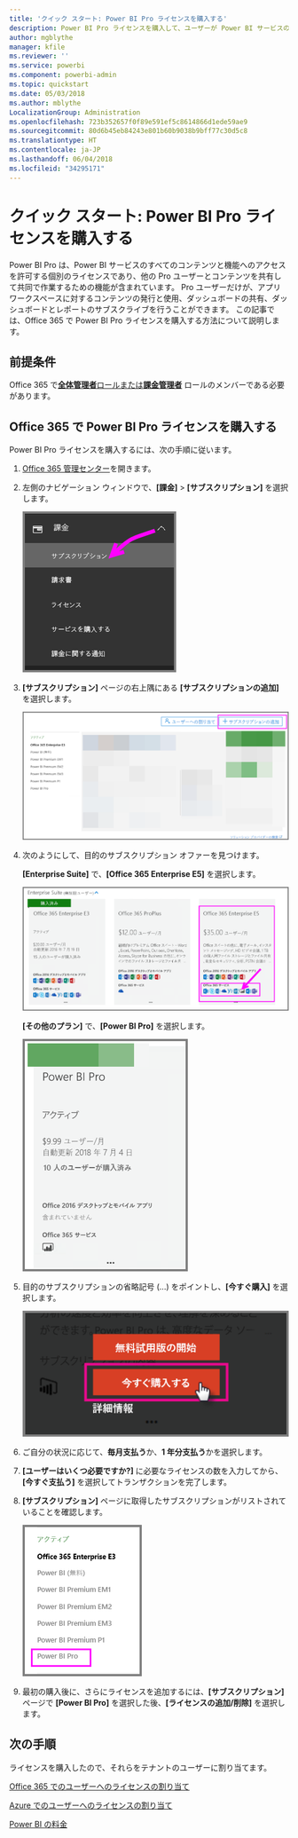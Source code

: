 ```yaml
---
title: 'クイック スタート: Power BI Pro ライセンスを購入する'
description: Power BI Pro ライセンスを購入して、ユーザーが Power BI サービスのすべてのコンテンツと機能にアクセスできるようにする方法を説明します。
author: mgblythe
manager: kfile
ms.reviewer: ''
ms.service: powerbi
ms.component: powerbi-admin
ms.topic: quickstart
ms.date: 05/03/2018
ms.author: mblythe
LocalizationGroup: Administration
ms.openlocfilehash: 723b352657f0f89e591ef5c8614866d1ede59ae9
ms.sourcegitcommit: 80d6b45eb84243e801b60b9038b9bff77c30d5c8
ms.translationtype: HT
ms.contentlocale: ja-JP
ms.lasthandoff: 06/04/2018
ms.locfileid: "34295171"
---
```

# <a name="quickstart-purchase-power-bi-pro-licenses"></a>クイック スタート: Power BI Pro ライセンスを購入する

Power BI Pro は、Power BI サービスのすべてのコンテンツと機能へのアクセスを許可する個別のライセンスであり、他の Pro ユーザーとコンテンツを共有して共同で作業するための機能が含まれています。 Pro ユーザーだけが、アプリ ワークスペースに対するコンテンツの発行と使用、ダッシュボードの共有、ダッシュボードとレポートのサブスクライブを行うことができます。 この記事では、Office 365 で Power BI Pro ライセンスを購入する方法について説明します。


## <a name="prerequisites"></a>前提条件

Office 365 で[**全体管理者**ロールまたは**課金管理者**](https://support.office.com/article/about-office-365-admin-roles-da585eea-f576-4f55-a1e0-87090b6aaa9d?ui=en-US&rs=en-US&ad=US) ロールのメンバーである必要があります。 


## <a name="purchase-power-bi-pro-licenses-through-office-365"></a>Office 365 で Power BI Pro ライセンスを購入する

Power BI Pro ライセンスを購入するには、次の手順に従います。

1. [Office 365 管理センター](https://portal.office.com/adminportal/home#/homepage)を開きます。

2. 左側のナビゲーション ウィンドウで、**[課金]** > **[サブスクリプション]** を選択します。

    ![ナビゲーション ウィンドウ](media/service-admin-purchasing-power-bi-pro/service-purchasing-power-bi-pro/service-purchasing-power-bi-pro-01.png)

3. **[サブスクリプション]** ページの右上隅にある **[サブスクリプションの追加]** を選択します。

    ![サブスクリプション](media/service-admin-purchasing-power-bi-pro/service-purchasing-power-bi-pro/service-purchasing-power-bi-pro-02.png)

4. 次のようにして、目的のサブスクリプション オファーを見つけます。

    **[Enterprise Suite]** で、**[Office 365 Enterprise E5]** を選択します。

    ![Office E5 サブスクリプション](media/service-admin-purchasing-power-bi-pro/service-purchasing-power-bi-pro/service-purchasing-power-bi-pro-03.png)

    **[その他のプラン]** で、**[Power BI Pro]** を選択します。

    ![Power BI Pro のサブスクリプション](media/service-admin-purchasing-power-bi-pro/service-purchasing-power-bi-pro/service-purchasing-power-bi-pro-04.png)

5. 目的のサブスクリプションの省略記号 (...) をポイントし、**[今すぐ購入]** を選択します。

    ![今すぐ購入する](media/service-admin-purchasing-power-bi-pro/service-purchasing-power-bi-pro/service-purchasing-power-bi-pro-05.png)

6. ご自分の状況に応じて、**毎月支払う**か、**1 年分支払う**かを選択します。

7. **[ユーザーはいくつ必要ですか?]** に必要なライセンスの数を入力してから、**[今すぐ支払う]** を選択してトランザクションを完了します。

8. **[サブスクリプション]** ページに取得したサブスクリプションがリストされていることを確認します。

   ![影響を受けるサブスクリプション](media/service-admin-purchasing-power-bi-pro/service-purchasing-power-bi-pro/service-purchasing-power-bi-pro-06.png)

9. 最初の購入後に、さらにライセンスを追加するには、**[サブスクリプション]** ページで **[Power BI Pro]** を選択した後、**[ライセンスの追加/削除]** を選択します。


## <a name="next-steps"></a>次の手順

ライセンスを購入したので、それらをテナントのユーザーに割り当てます。

[Office 365 でのユーザーへのライセンスの割り当て](service-admin-assigning-power-bi-pro-licenses.md)

[Azure でのユーザーへのライセンスの割り当て](service-admin-assigning-power-bi-pro-licenses-azure.md)

[Power BI の料金](https://powerbi.microsoft.com/en-us/pricing/)
